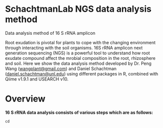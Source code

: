 # SchachtmanLab NGS data analysis method
Data analysis method of 16 S rRNA amplicon

Root exudation is pivotal for plants to cope with the changing environment through interacting with the soil organisms. 16S rRNA amplicon next generation sequencing (NGS) is a powerful tool to understand how root exudate compound affect the mrobial composition in the root, rhizosphere and soil. Here we show the data analysis method developed by Dr. Peng Wang (wangplant@gmail.com) and Daniel Schachtman (daniel.schachtman@unl.edu) using different packages in R, combined with Qiime v1.9.1 and USEARCH v10. 

# Overview

**16 S rRNA data analysis consists of various steps which are as follows:**

```
cd 
```
